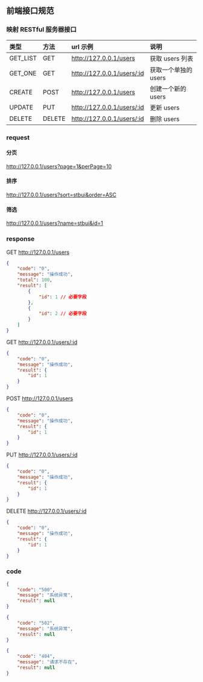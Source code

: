## 前端接口规范

### 映射 RESTful 服务器接口

| 类型     | 方法   | url 示例                   | 说明                 |
| :------- | :----- | :------------------------- | :------------------- |
| GET_LIST | GET    | http://127.0.0.1/users     | 获取 users 列表      |
| GET_ONE  | GET    | http://127.0.0.1/users/:id | 获取一个单独的 users |
| CREATE   | POST   | http://127.0.0.1/users     | 创建一个新的 users   |
| UPDATE   | PUT    | http://127.0.0.1/users/:id | 更新 users           |
| DELETE   | DELETE | http://127.0.0.1/users/:id | 删除 users           |

### request

#### 分页

http://127.0.0.1/users?page=1&perPage=10

#### 排序

http://127.0.0.1/users?sort=stbui&order=ASC

#### 筛选

http://127.0.0.1/users?name=stbui&id=1

### response

GET http://127.0.0.1/users

```json
{
    "code": "0",
    "message": "操作成功",
    "total": 100,
    "result": [
        {
            "id": 1 // 必要字段
        },
        {
            "id": 2 // 必要字段
        }
    ]
}
```

GET http://127.0.0.1/users/:id

```json
{
    "code": "0",
    "message": "操作成功",
    "result": {
        "id": 1
    }
}
```

POST http://127.0.0.1/users

```json
{
    "code": "0",
    "message": "操作成功",
    "result": {
        "id": 1
    }
}
```

PUT http://127.0.0.1/users/:id

```json
{
    "code": "0",
    "message": "操作成功",
    "result": {
        "id": 1
    }
}
```

DELETE http://127.0.0.1/users/:id

```json
{
    "code": "0",
    "message": "操作成功",
    "result": {
        "id": 1
    }
}
```

### code

```json
{
    "code": "500",
    "message": "系统异常",
    "result": null
}
```

```json
{
    "code": "502",
    "message": "系统异常",
    "result": null
}
```

```json
{
    "code": "404",
    "message": "请求不存在",
    "result": null
}
```
